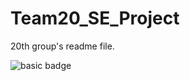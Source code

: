 # Team20_SE_Project


20th group's readme file.


![basic badge](https://github.com/shakthinandana/Team20_SE_Project/actions/workflows/unit-test.yml/badge.svg)
